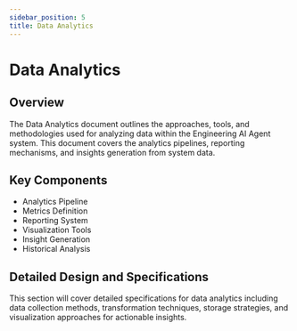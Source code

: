 ```yaml
---
sidebar_position: 5
title: Data Analytics
---
```


# Data Analytics

## Overview

The Data Analytics document outlines the approaches, tools, and methodologies used for analyzing data within the Engineering AI Agent system. This document covers the analytics pipelines, reporting mechanisms, and insights generation from system data.

## Key Components

- Analytics Pipeline
- Metrics Definition
- Reporting System
- Visualization Tools
- Insight Generation
- Historical Analysis

## Detailed Design and Specifications

This section will cover detailed specifications for data analytics including data collection methods, transformation techniques, storage strategies, and visualization approaches for actionable insights.
